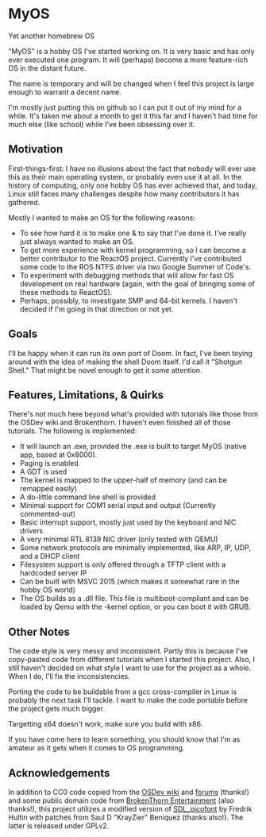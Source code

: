 # MyOS
Yet another homebrew OS

"MyOS" is a hobby OS I've started working on. It is very basic and has only ever executed one program. It will (perhaps) become a more feature-rich OS in the distant future.

The name is temporary and will be changed when I feel this project is large enough to warrant a decent name.

I'm mostly just putting this on github so I can put it out of my mind for a while. It's taken me about a month to get it this far and I haven't had time for much else (like school) while I've been obsessing over it.

## Motivation
First-things-first: I have no illusions about the fact that nobody will ever use this as their main operating system, or probably even use it at all. In the history of computing, only one hobby OS has ever achieved that, and today, Linux still faces many challenges despite how many contributors it has gathered.

Mostly I wanted to make an OS for the following reasons:
* To see how hard it is to make one & to say that I've done it. I've really just always wanted to make an OS.
* To get more experience with kernel programming, so I can become a better contributor to the ReactOS project. Currently I've contributed some code to the ROS NTFS driver via two Google Summer of Code's.
* To experiment with debugging methods that will allow for fast OS development on real hardware (again, with the goal of bringing some of these methods to ReactOS).
* Perhaps, possibly, to investigate SMP and 64-bit kernels. I haven't decided if I'm going in that direction or not yet.

## Goals
I'll be happy when it can run its own port of Doom. In fact, I've been toying around with the idea of making the shell Doom itself. I'd call it "Shotgun Shell." That might be novel enough to get it some attention.

## Features, Limitations, & Quirks
There's not much here beyond what's provided with tutorials like those from the OSDev wiki and Brokenthorn. I haven't even finished all of those tutorials. The following is implemented:
* It will launch an .exe, provided the .exe is built to target MyOS (native app, based at 0x8000).
* Paging is enabled
* A GDT is used
* The kernel is mapped to the upper-half of memory (and can be remapped easily)
* A do-little command line shell is provided
* Minimal support for COM1 serial input and output (Currently commented-out)
* Basic interrupt support, mostly just used by the keyboard and NIC drivers
* A very minimal RTL 8139 NIC driver (only tested with QEMU)
* Some network protocols are minimally implemented, like ARP, IP, UDP, and a DHCP client
* Filesystem support is only offered through a TFTP client with a hardcoded server IP
* Can be built with MSVC 2015 (which makes it somewhat rare in the hobby OS world)
* The OS builds as a .dll file. This file is multiboot-compliant and can be loaded by Qemu with the -kernel option, or you can boot it with GRUB.

## Other Notes
The code style is very messy and inconsistent. Partly this is because I've copy-pasted code from different tutorials when I started this project. Also, I still haven't decided on what style I want to use for the project as a whole. When I do, I'll fix the inconsistencies.

Porting the code to be buildable from a gcc cross-compiler in Linux is probably the next task I'll tackle. I want to make the code portable before the project gets much bigger.

Targetting x64 doesn't work, make sure you build with x86.

If you have come here to learn something, you should know that I'm as amateur as it gets when it comes to OS programming.

## Acknowledgements
In addition to CC0 code copied from the [OSDev wiki](https://wiki.osdev.org/Expanded_Main_Page) and [forums](http://forum.osdev.org/) (thanks!) and some public domain code from [BrokenThorn Entertainment](http://www.brokenthorn.com/Resources/OSDevIndex.html) (also thanks!), this project utilizes a modified version of [SDL_picofont](http://nurd.se/~noname/?section=sdl_picofont) by Fredrik Hultin with patches from Saul D "KrayZier" Beniquez (thanks also!). The latter is released under GPLv2.